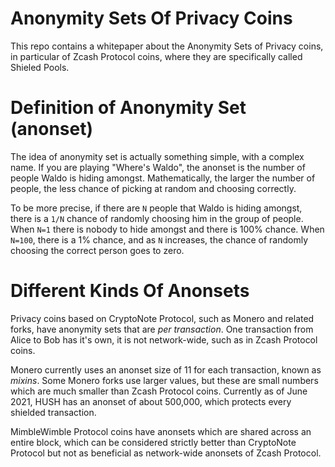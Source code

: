 # Anonymity Sets Of Privacy Coins

This repo contains a whitepaper about the Anonymity Sets of Privacy coins, in particular of Zcash Protocol coins, where they are specifically called Shieled Pools.

# Definition of Anonymity Set (anonset)

The idea of anonymity set is actually something simple, with a complex name. If you are playing "Where's Waldo", the anonset is the number of people Waldo is hiding amongst. Mathematically, the larger the number of people, the less chance of picking at random and choosing correctly.

To be more precise, if there are `N` people that Waldo is hiding amongst, there is a `1/N` chance of randomly choosing him in the group of people. When `N=1` there is nobody to hide amongst and there is 100% chance. When `N=100`, there is a 1% chance, and as `N` increases, the chance of randomly choosing the correct person goes to zero.

# Different Kinds Of Anonsets

Privacy coins based on CryptoNote Protocol, such as Monero and related forks, have anonymity sets that are *per transaction*. One transaction from Alice to Bob has it's own, it is not network-wide, such as in Zcash Protocol coins.

Monero currently uses an anonset size of 11 for each transaction, known as *mixins*. Some Monero forks use larger values, but these are small numbers which are much smaller than Zcash Protocol coins. Currently as of June 2021, HUSH has an anonset of about 500,000, which protects every shielded transaction.

MimbleWimble Protocol coins have anonsets which are shared across an entire block, which can be considered strictly better than CryptoNote Protocol but not as beneficial as network-wide anonsets of Zcash Protocol.